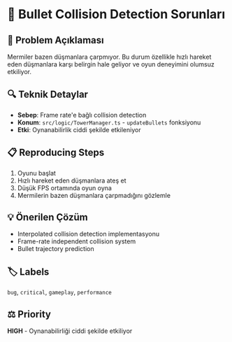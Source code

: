 # 🐛 Bullet Collision Detection Sorunları

## 📝 Problem Açıklaması
Mermiler bazen düşmanlara çarpmıyor. Bu durum özellikle hızlı hareket eden düşmanlara karşı belirgin hale geliyor ve oyun deneyimini olumsuz etkiliyor.

## 🔍 Teknik Detaylar
- **Sebep**: Frame rate'e bağlı collision detection
- **Konum**: `src/logic/TowerManager.ts` - `updateBullets` fonksiyonu
- **Etki**: Oynanabilirlik ciddi şekilde etkileniyor

## 📋 Reproducing Steps
1. Oyunu başlat
2. Hızlı hareket eden düşmanlara ateş et
3. Düşük FPS ortamında oyun oyna
4. Mermilerin bazen düşmanlara çarpmadığını gözlemle

## 💡 Önerilen Çözüm
- Interpolated collision detection implementasyonu
- Frame-rate independent collision system
- Bullet trajectory prediction

## 🏷️ Labels
`bug`, `critical`, `gameplay`, `performance`

## ⚖️ Priority
**HIGH** - Oynanabilirliği ciddi şekilde etkiliyor 